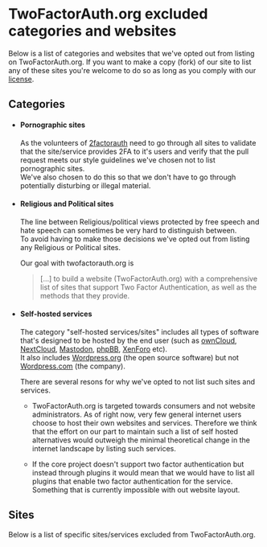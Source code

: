 # TwoFactorAuth.org excluded categories and websites

Below is a list of categories and websites that we've opted out from listing on TwoFactorAuth.org. If you want to make a copy (fork) of our site to list any of these sites you're welcome to do so as long as you comply with our [license](https://github.com/2factorauth/twofactorauth/blob/master/LICENSE).

## Categories

*   #### Pornographic sites

    As the volunteers of [2factorauth](https://github.com/2factorauth) need to go through all sites to validate that the site/service provides 2FA to it's users and verify that the pull request meets our style guidelines we've chosen not   to list pornographic sites.  
    We've also chosen to do this so that we don't have to go through potentially disturbing or illegal material.

*   #### Religious and Political sites

    The line between Religious/political views protected by free speech and hate speech can sometimes be very hard to distinguish between.  
    To avoid having to make those decisions we've opted out from listing any Religious or Political sites.

    Our goal with twofactorauth.org is

    > [...] to build a website (TwoFactorAuth.org) with a comprehensive list of sites that support Two Factor Authentication, as well as the methods that they provide.

*   #### Self-hosted services

    The category "self-hosted services/sites" includes all types of software that's designed to be hosted by the end user (such as [ownCloud](https://owncloud.org/), [NextCloud](https://nextcloud.com/), [Mastodon](https://joinmastodon.org/), [phpBB](https://www.phpbb.com/), [XenForo](https://xenforo.com/) etc).  
    It also includes [Wordpress.org](https://wordpress.org/) (the open source software) but not [Wordpress.com](https://wordpress.com/) (the company).

    There are several resons for why we've opted to not list such sites and services.

    -   TwoFactorAuth.org is targeted towards consumers and not website administrators. As of right now, very few general internet users choose to host their own websites and services. Therefore we think that the effort on our part to maintain such a list of self hosted alternatives would outweigh the minimal theoretical change in the internet landscape by listing such services.

    -   If the core project doesn't support two factor authentication but instead through plugins it would mean that we would have to list all plugins that enable two factor authentication for the service. Something that is currently impossible with out website layout.

## Sites

Below is a list of specific sites/services excluded from TwoFactorAuth.org.
